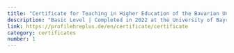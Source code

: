 ```yaml
---
title: "Certificate for Teaching in Higher Education of the Bavarian Universities"
description: "Basic Level | Completed in 2022 at the University of Bayreuth"
link: https://profilehreplus.de/en/certificate/certificate
category: certificates
number: 1
---
```


